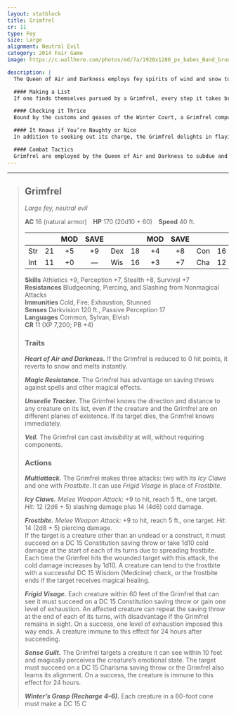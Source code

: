 ```yaml
---
layout: statblock
title: Grimfrel
cr: 11
type: Fey
size: Large
alignment: Neutral Evil
category: 2014 Fair Game
image: https://c.wallhere.com/photos/ed/7a/1920x1280_px_babes_Band_brunettes_children_creepy_Dark_females-1730669.jpg!d

description: |
  The Queen of Air and Darkness employs fey spirits of wind and snow to retrieve creatures or items from the Material Plane. These spirits are known as Wind Wraiths, Yule Men, or in the Sylvan tongue, Grimfrel.

  #### Making a List
  If one finds themselves pursued by a Grimfrel, every step it takes brings it closer to its prey or the object of its charge. This charge is detailed on a piece of vellum made from the hide of an evil creature, written in magical script that only the Grimfrel can read. A creature with truesight can also read the list. If *dispel magic* is cast upon the list, it disappears for 1 minute before reappearing — often enraging the Grimfrel.

  #### Checking it Thrice
  Bound by the customs and geases of the Winter Court, a Grimfrel compulsively checks its list to ensure no new charge has been added or removed.

  #### It Knows if You’re Naughty or Nice
  In addition to seeking out its charge, the Grimfrel delights in flaying and eating “naughty” children — presumably to procure more material for its vellum lists.

  #### Combat Tactics
  Grimfrel are employed by the Queen of Air and Darkness to subdue and retrieve those that have earned the ire of the Unseelie Fey, whether it by offering insult, or breaking a fey bargain. The Grimfrel tracks its charge invisibly, attacking when the target least expects it. During an ambush, it first strikes with its claws and Frostbite to capitalize upon catching its target sleeping or otherwise unaware. After delivering vicious slashes, it uses its Frigid Visage to sap the creature's stamina, to prevent escape. When the prey begins to falter and stumble, it then freezes it solid with Winter's Grasp, in preparation for transport back to the lands of Winter in the Feywild. Once its charge is captured, it may choose to seek out any nearby humanoids, rewarding the nice with gifts, while flaying the naughty in their beds, sure to return to the lands of its Queen before the morning light.
---
```


___
> ## Grimfrel
> *Large fey, neutral evil*
>
> **AC** 16 (natural armor) **HP** 170 (20d10 + 60) **Speed** 40 ft.
>
> | | | MOD | SAVE | | | MOD | SAVE | | | MOD | SAVE |
> |:--|:-:|:----:|:----:|:--|:-:|:----:|:----:|:--|:-:|:----:|:----:|
> |Str| 21| +5 | +9 |Dex| 18| +4 | +8 |Con| 16| +3 | — |
> |Int| 11| +0 | — |Wis| 16| +3 | +7 |Cha| 12| +1 | — |
>
> **Skills** Athletics +9, Perception +7, Stealth +8, Survival +7  
> **Resistances** Bludgeoning, Piercing, and Slashing from Nonmagical Attacks  
> **Immunities** Cold, Fire; Exhaustion, Stunned  
> **Senses** Darkvision 120 ft., Passive Perception 17  
> **Languages** Common, Sylvan, Elvish  
> **CR** 11 (XP 7,200; PB +4)
>
> ### Traits
>
> ***Heart of Air and Darkness.*** If the Grimfrel is reduced to 0 hit points, it reverts to snow and melts instantly.  
>
> ***Magic Resistance.*** The Grimfrel has advantage on saving throws against spells and other magical effects.  
>
> ***Unseelie Tracker.*** The Grimfrel knows the direction and distance to any creature on its list, even if the creature and the Grimfrel are on different planes of existence. If its target dies, the Grimfrel knows immediately.  
>
> ***Veil.*** The Grimfrel can cast *invisibility* at will, without requiring components.  
>
> ### Actions
>
> ***Multiattack.*** The Grimfrel makes three attacks: two with its *Icy Claws* and one with *Frostbite*. It can use *Frigid Visage* in place of *Frostbite*.  
>
> ***Icy Claws.*** *Melee Weapon Attack:* +9 to hit, reach 5 ft., one target. *Hit:* 12 (2d6 + 5) slashing damage plus 14 (4d6) cold damage.  
>
> ***Frostbite.*** *Melee Weapon Attack:* +9 to hit, reach 5 ft., one target. *Hit:* 14 (2d8 + 5) piercing damage.  
> If the target is a creature other than an undead or a construct, it must succeed on a DC 15 Constitution saving throw or take 1d10 cold damage at the start of each of its turns due to spreading frostbite. Each time the Grimfrel hits the wounded target with this attack, the cold damage increases by 1d10. A creature can tend to the frostbite with a successful DC 15 Wisdom (Medicine) check, or the frostbite ends if the target receives magical healing.  
>
> ***Frigid Visage.*** Each creature within 60 feet of the Grimfrel that can see it must succeed on a DC 15 Constitution saving throw or gain one level of exhaustion. An affected creature can repeat the saving throw at the end of each of its turns, with disadvantage if the Grimfrel remains in sight. On a success, one level of exhaustion imposed this way ends. A creature immune to this effect for 24 hours after succeeding.  
>
> ***Sense Guilt.*** The Grimfrel targets a creature it can see within 10 feet and magically perceives the creature’s emotional state. The target must succeed on a DC 15 Charisma saving throw or the Grimfrel also learns its alignment. On a success, the creature is immune to this effect for 24 hours.  
>
> ***Winter’s Grasp (Recharge 4–6).*** Each creature in a 60-foot cone must make a DC 15 C
